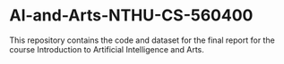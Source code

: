 # AI-and-Arts-NTHU-CS-560400
This repository contains the code and dataset for the final report for the course Introduction to Artificial Intelligence and Arts. 
